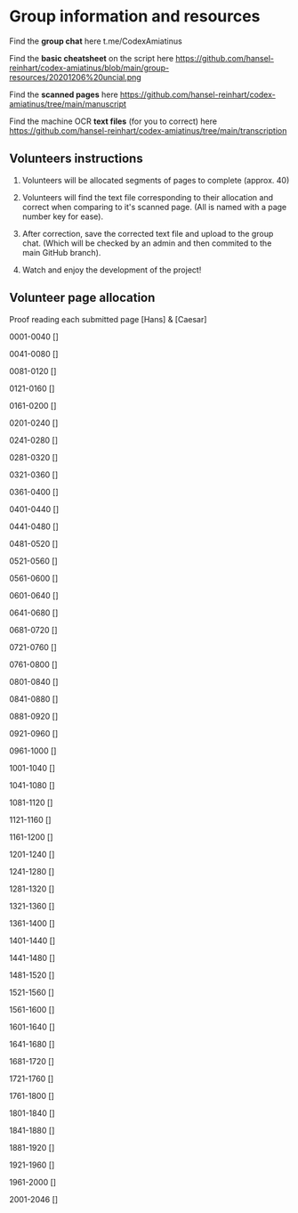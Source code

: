 # Group information and resources

Find the **group chat** here t.me/CodexAmiatinus

Find the **basic cheatsheet** on the script here https://github.com/hansel-reinhart/codex-amiatinus/blob/main/group-resources/20201206%20uncial.png

Find the **scanned pages** here https://github.com/hansel-reinhart/codex-amiatinus/tree/main/manuscript

Find the machine OCR **text files** (for you to correct) here https://github.com/hansel-reinhart/codex-amiatinus/tree/main/transcription

## Volunteers instructions

1. Volunteers will be allocated segments of pages to complete (approx. 40)

2. Volunteers will find the text file corresponding to their allocation and correct when comparing to it's scanned page. (All is named with a page number key for ease).

3. After correction, save the corrected text file and upload to the group chat. (Which will be checked by an admin and then commited to the main GitHub branch).

4. Watch and enjoy the development of the project!

## Volunteer page allocation

Proof reading each submitted page [Hans] & [Caesar]

0001-0040 []

0041-0080 []

0081-0120 []

0121-0160 []

0161-0200 []

0201-0240 []

0241-0280 []

0281-0320 []

0321-0360 []

0361-0400 []

0401-0440 []

0441-0480 []

0481-0520 []

0521-0560 []

0561-0600 []

0601-0640 []

0641-0680 []

0681-0720 []

0721-0760 []

0761-0800 []

0801-0840 []

0841-0880 []

0881-0920 []

0921-0960 []

0961-1000 []

1001-1040 []

1041-1080 []

1081-1120 []

1121-1160 []

1161-1200 []

1201-1240 []

1241-1280 []

1281-1320 []

1321-1360 []

1361-1400 []

1401-1440 []

1441-1480 []

1481-1520 []

1521-1560 []

1561-1600 []

1601-1640 []

1641-1680 []

1681-1720 []

1721-1760 []

1761-1800 []

1801-1840 []

1841-1880 []

1881-1920 []

1921-1960 []

1961-2000 []

2001-2046 []
